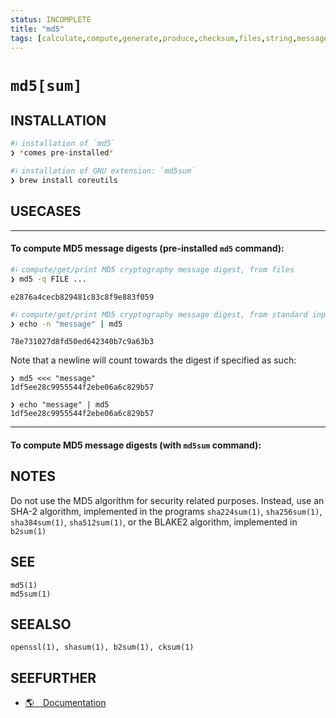 ```yaml
---
status: INCOMPLETE
title: "md5"
tags: [calculate,compute,generate,produce,checksum,files,string,messages]
---
```


# `md5[sum]`

## INSTALLATION


```bash
#ℹ︎ installation of `md5`
❯ *comes pre-installed*
```


```bash
#ℹ︎ installation of GNU extension: `md5sum`
❯ brew install coreutils
```


## USECASES

----
#### To compute MD5 message digests (pre-installed `md5` command):


```bash
#ℹ︎ compute/get/print MD5 cryptography message digest, from files
❯ md5 -q FILE ...
```

    e2876a4cecb829481c83c8f9e883f059


```bash
#ℹ︎ compute/get/print MD5 cryptography message digest, from standard input (stdin stream string)
❯ echo -n "message" | md5
```

    78e731027d8fd50ed642340b7c9a63b3

Note that a newline will count towards the digest if specified as such:

    ❯ md5 <<< "message"
    1df5ee28c9955544f2ebe06a6c829b57

    ❯ echo "message" | md5
    1df5ee28c9955544f2ebe06a6c829b57

----
#### To compute MD5 message digests (with `md5sum` command):



## NOTES

Do not use the MD5 algorithm for security related purposes. Instead, use an SHA-2 algorithm, implemented in the programs `sha224sum(1)`, `sha256sum(1)`, `sha384sum(1)`, `sha512sum(1)`, or the BLAKE2 algorithm, implemented in `b2sum(1)`

## SEE

    md5(1)
    md5sum(1)

## SEEALSO

    openssl(1), shasum(1), b2sum(1), cksum(1)

## SEEFURTHER

- [🌎 Documentation](https://www.gnu.org/software/coreutils/manual/coreutils.html#md5sum-invocation)
